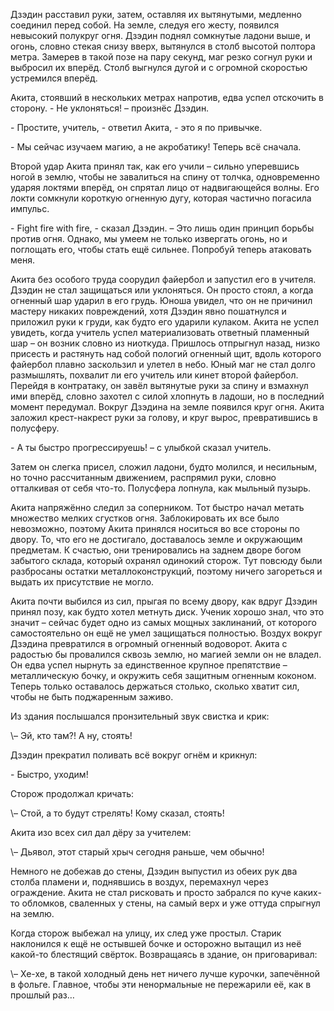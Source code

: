 Дзэдин расставил руки, затем, оставляя их вытянутыми, медленно соединил перед собой. На земле, следуя его жесту, появился невысокий полукруг огня. Дзэдин поднял сомкнутые ладони выше, и огонь, словно стекая снизу вверх, вытянулся в столб высотой полтора метра. Замерев в такой позе на пару секунд, маг резко согнул руки и выбросил их вперёд. Столб выгнулся дугой и с огромной скоростью устремился вперёд.

Акита, стоявший в нескольких метрах напротив, едва успел отскочить в сторону. 
\- Не уклоняться! – произнёс Дзэдин. 

\- Простите, учитель, - ответил Акита, - это я по привычке. 

\- Мы сейчас изучаем магию, а не акробатику! Теперь всё сначала.

Второй удар Акита принял так, как его учили – сильно уперевшись ногой в землю, чтобы не завалиться на спину от толчка, одновременно ударяя локтями вперёд, он спрятал лицо от надвигающейся волны. Его локти сомкнули короткую огненную дугу, которая частично погасила импульс.

\- Fight fire with fire, - сказал Дзэдин. – Это лишь один принцип борьбы против огня. Однако, мы умеем не только извергать огонь, но и поглощать его, чтобы стать ещё сильнее. Попробуй теперь атаковать меня.

Акита без особого труда соорудил файербол и запустил его в учителя. Дзэдин не стал защищаться или уклоняться. Он просто стоял, а когда огненный шар ударил в его грудь. Юноша увидел, что он не причинил мастеру никаких повреждений, хотя Дзэдин явно пошатнулся и приложил руки к груди, как будто его ударили кулаком. Акита не успел увидеть, когда учитель успел материализовать ответный пламенный шар – он возник словно из ниоткуда. Пришлось отпрыгнул назад, низко присесть и растянуть над собой пологий огненный щит, вдоль которого файербол плавно заскользил и улетел в небо. Юный маг не стал долго размышлять, похвалит ли его учитель или кинет второй файербол. Перейдя в контратаку, он завёл вытянутые руки за спину и взмахнул ими вперёд, словно захотел с силой хлопнуть в ладоши, но в последний момент передумал. Вокруг Дзэдина на земле появился круг огня. Акита заложил крест-накрест руки за голову, и круг вырос, превратившись в полусферу.

\- А ты быстро прогрессируешь! – с улыбкой сказал учитель. 

Затем он слегка присел, сложил ладони, будто молился, и несильным, но точно рассчитанным движением, распрямил руки, словно отталкивая от себя что-то. Полусфера лопнула, как мыльный пузырь.

Акита напряжённо следил за соперником. Тот быстро начал метать множество мелких сгустков огня. Заблокировать их все было невозможно, поэтому Акита принялся носиться во все стороны по двору. То, что его не достигало, доставалось земле и окружающим предметам. К счастью, они тренировались на заднем дворе богом забытого склада, который охранял одинокий сторож. Тут повсюду были разбросаны остатки металлоконструкций, поэтому ничего загореться и выдать их присутствие не могло.

Акита почти выбился из сил, прыгая по всему двору, как вдруг Дзэдин принял позу, как будто хотел метнуть диск. Ученик хорошо знал, что это значит – сейчас будет одно из самых мощных заклинаний, от которого самостоятельно он ещё не умел защищаться полностью. Воздух вокруг Дзэдина превратился в огромный огненный водоворот. Акита с радостью бы провалился сквозь землю, но магией земли он не владел. Он едва успел нырнуть за единственное крупное препятствие – металлическую бочку, и окружить себя защитным огненным коконом. Теперь только оставалось держаться столько, сколько хватит сил, чтобы не быть поджаренным заживо.

Из здания послышался пронзительный звук свистка и крик: 

\– Эй, кто там?! А ну, стоять! 

Дзэдин прекратил поливать всё вокруг огнём и крикнул: 

\- Быстро, уходим! 

Сторож продолжал кричать: 

\– Стой, а то будут стрелять! Кому сказал, стоять! 

Акита изо всех сил дал дёру за учителем: 

\– Дьявол, этот старый хрыч сегодня раньше, чем обычно! 

Немного не добежав до стены, Дзэдин выпустил из обеих рук два столба пламени и, поднявшись в воздух, перемахнул через ограждение. Акита не стал рисковать и просто забрался по куче каких-то обломков, сваленных у стены, на самый верх и уже оттуда спрыгнул на землю.

Когда сторож выбежал на улицу, их след уже простыл. Старик наклонился к ещё не остывшей бочке и осторожно вытащил из неё какой-то блестящий свёрток. Возвращаясь в здание, он приговаривал: 

\– Хе-хе, в такой холодный день нет ничего лучше курочки, запечённой в фольге. Главное, чтобы эти ненормальные не пережарили её, как в прошлый раз…

